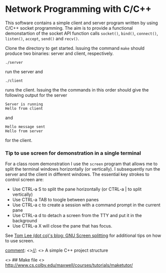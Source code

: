 # Network Programming with C/C++

This software contains a simple client and server program written by using C/C++ socket programming. The aim is to provide a functional demonstartion of the socket API function calls `socket()`, `bind()`, `connect()`, `listen()`, `accept`, `send()` and `recv()`.

Clone the directory to get started. Issuing the command `make` should produce two binaries: server and client, respectively. 

```
./server
```

run the server and

```
./client
```

runs the client. Issuing the the commands in this order should give the following output for the server

```
Server is running
Hello from client
```

and 

```
Hello message sent
Hello from server
```
for the client.

### Tip to use screen for demonstration in a single terminal
For a class room demonstration I use the `screen` program that allows me to split the terminal windows horizontally (or vertically). 
I subsequently run the server and the client in different windows. The essential key strokes to control screen are:

- Use CTRL-a S to split the pane horizontally (or CTRL-a | to split vertically)
- Use CTRL-a TAB to toogle between panes
- Use CTRL-a c to create a session with a command prompt in the current pane
- Use CTRL-a d to detach a screen from the TTY and put it in the background
- Use CTRL-a X will close the pane that has focus.


See [Tom Lee (dot co)'s blog: GNU Screen splitting](https://tomlee.co/2011/10/gnu-screen-splitting/) for additional tips on how to use screen.


[comment]: <> (This is a comment, it will not be included)
[comment]: <> (in  the output file unless you use it in)
[comment]: <> (a reference style link.)


[comment]: <> (## Repository structure)

[comment]: <>[//]: <> A simple C++ project structure

[//]: <> (https://hiltmon.com/blog/2013/07/03/a-simple-c-plus-plus-project-structure/)

<> ## Make file
<> http://www.cs.colby.edu/maxwell/courses/tutorials/maketutor/
